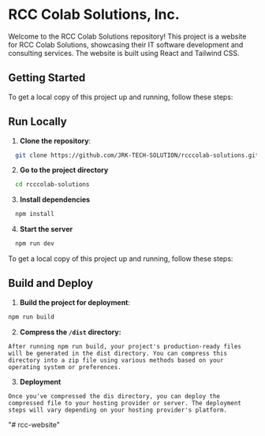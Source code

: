 # RCC Colab Solutions, Inc.

Welcome to the RCC Colab Solutions repository! This project is a website for RCC Colab Solutions, showcasing their IT software development and consulting services. The website is built using React and Tailwind CSS.

## Getting Started


To get a local copy of this project up and running, follow these steps:
## Run Locally

1. **Clone the repository**:

```bash
  git clone https://github.com/JRK-TECH-SOLUTION/rcccolab-solutions.git
```

2. **Go to the project directory**

```bash
  cd rcccolab-solutions
```

3. **Install dependencies**

```bash
  npm install
```

4. **Start the server**

```bash
  npm run dev
```


To get a local copy of this project up and running, follow these steps:

## Build and Deploy

1. **Build the project for deployment**:

```bash
npm run build
```

2. **Compress the `/dist` directory:**


```
After running npm run build, your project's production-ready files will be generated in the dist directory. You can compress this directory into a zip file using various methods based on your operating system or preferences.
```


3. **Deployment**

```
Once you've compressed the dis directory, you can deploy the compressed file to your hosting provider or server. The deployment steps will vary depending on your hosting provider's platform.
```



"# rcc-website" 
